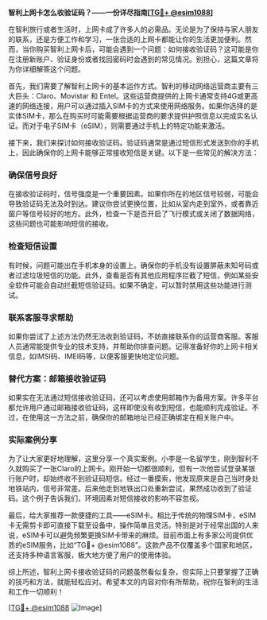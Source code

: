 **智利上网卡怎么收验证码？——一份详尽指南[[TG💪+ @esim1088](https://t.me/s/esim1088)]**

在智利旅行或者生活时，上网卡成了许多人的必需品。无论是为了保持与家人朋友的联系，还是方便工作和学习，一张合适的上网卡都能让你的生活更加便利。然而，当你购买智利上网卡后，可能会遇到一个问题：如何接收验证码？这可能是你在注册新账户、验证身份或者找回密码时会遇到的常见情况。别担心，这篇文章将为你详细解答这个问题。

首先，我们需要了解智利上网卡的基本运作方式。智利的移动网络运营商主要有三大巨头：Claro、Movistar 和 Entel。这些运营商提供的上网卡通常支持4G或更高速的网络连接，用户可以通过插入SIM卡的方式来使用网络服务。如果你选择的是实体SIM卡，那么在购买时可能需要根据运营商的要求提供护照信息以完成实名认证。而对于电子SIM卡（eSIM），则需要通过手机上的特定功能来激活。

接下来，我们来探讨如何接收验证码。验证码通常是通过短信形式发送到你的手机上，因此确保你的上网卡能够正常接收短信是关键。以下是一些常见的解决方法：

### 确保信号良好

在接收验证码时，信号强度是一个重要因素。如果你所在的地区信号较弱，可能会导致验证码无法及时到达。建议你尝试更换位置，比如从室内走到室外，或者靠近窗户等信号较好的地方。此外，检查一下是否开启了飞行模式或关闭了数据网络，这些问题也可能影响短信的接收。

### 检查短信设置

有时候，问题可能出在手机本身的设置上。确保你的手机没有设置屏蔽未知号码或者过滤垃圾短信的功能。此外，查看是否有其他应用程序拦截了短信，例如某些安全软件可能会自动拦截短信验证码。如果不确定，可以暂时禁用这些功能进行测试。

### 联系客服寻求帮助

如果你尝试了上述方法仍然无法收到验证码，不妨直接联系你的运营商客服。客服人员通常能提供专业的技术支持，并帮助你排查问题。记得准备好你的上网卡相关信息，如IMSI码、IMEI码等，以便客服更快地定位问题。

### 替代方案：邮箱接收验证码

如果实在无法通过短信接收验证码，还可以考虑使用邮箱作为备用方案。许多平台都允许用户通过邮箱接收验证码，这样即使没有收到短信，也能顺利完成验证。不过，在使用这一方法之前，确保你的邮箱地址已经正确绑定在相关账户中。

### 实际案例分享

为了让大家更好地理解，这里分享一个真实案例。小李是一名留学生，刚到智利不久就购买了一张Claro的上网卡。刚开始一切都很顺利，但有一次他尝试登录某银行账户时，却始终收不到验证码短信。经过一番摸索，他发现原来是自己当时身处地铁站内，信号非常差。后来他走到地铁出口处重新尝试，果然成功收到了验证码。这个例子告诉我们，环境因素对短信接收的影响不容忽视。

最后，给大家推荐一款便捷的工具——eSIM卡。相比于传统的物理SIM卡，eSIM卡无需剪卡即可直接下载至设备中，操作简单且灵活。特别是对于经常出国的人来说，eSIM卡可以避免频繁更换SIM卡带来的麻烦。目前市面上有多家公司提供优质的eSIM服务，比如“TG💪+ @esim1088”。这款产品不仅覆盖多个国家和地区，还支持多种语言客服，极大地方便了用户的使用体验。

综上所述，智利上网卡接收验证码的问题虽然看似复杂，但实际上只要掌握了正确的技巧和方法，就能轻松应对。希望本文的内容对你有所帮助，祝你在智利的生活和工作一切顺利！

[[TG💪+ @esim1088](https://t.me/s/esim1088) ![Image](https://i.postimg.cc/4NQfJmqS/Snipaste-2025-05-13-00-14-12.png)]